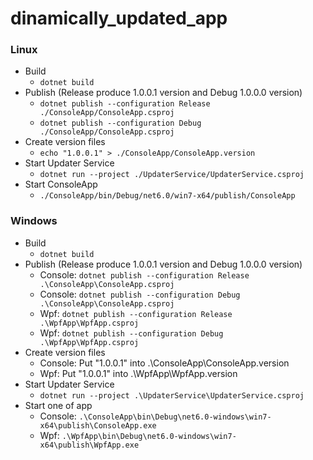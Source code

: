 # dinamically_updated_app

### Linux
- Build
    - `dotnet build`
- Publish (Release produce 1.0.0.1 version and Debug 1.0.0.0 version)
    - `dotnet publish --configuration Release ./ConsoleApp/ConsoleApp.csproj`
    - `dotnet publish --configuration Debug ./ConsoleApp/ConsoleApp.csproj`
- Create version files
    - `echo "1.0.0.1" > ./ConsoleApp/ConsoleApp.version`
- Start Updater Service
    - `dotnet run --project ./UpdaterService/UpdaterService.csproj`
- Start ConsoleApp
    - `./ConsoleApp/bin/Debug/net6.0/win7-x64/publish/ConsoleApp`

### Windows
- Build
    - `dotnet build`
- Publish (Release produce 1.0.0.1 version and Debug 1.0.0.0 version)
    - Console: `dotnet publish --configuration Release .\ConsoleApp\ConsoleApp.csproj`
    - Console: `dotnet publish --configuration Debug .\ConsoleApp\ConsoleApp.csproj`
    - Wpf: `dotnet publish --configuration Release .\WpfApp\WpfApp.csproj`
    - Wpf: `dotnet publish --configuration Debug .\WpfApp\WpfApp.csproj`
- Create version files
    - Console: Put "1.0.0.1" into .\ConsoleApp\ConsoleApp.version
    - Wpf: Put "1.0.0.1" into .\WpfApp\WpfApp.version
- Start Updater Service
    - `dotnet run --project .\UpdaterService\UpdaterService.csproj`
- Start one of app
    - Console: `.\ConsoleApp\bin\Debug\net6.0-windows\win7-x64\publish\ConsoleApp.exe`
    - Wpf: `.\WpfApp\bin\Debug\net6.0-windows\win7-x64\publish\WpfApp.exe`
